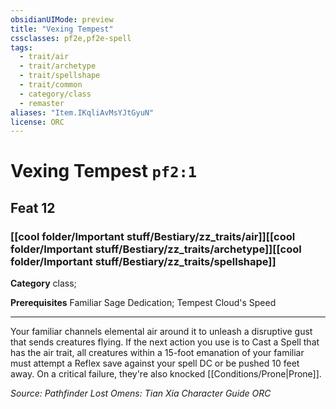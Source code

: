 ```yaml
---
obsidianUIMode: preview
title: "Vexing Tempest"
cssclasses: pf2e,pf2e-spell
tags:
  - trait/air
  - trait/archetype
  - trait/spellshape
  - trait/common
  - category/class
  - remaster
aliases: "Item.IKqliAvMsYJtGyuN"
license: ORC
---
```

# Vexing Tempest `pf2:1`
## Feat 12
### [[cool folder/Important stuff/Bestiary/zz_traits/air]][[cool folder/Important stuff/Bestiary/zz_traits/archetype]][[cool folder/Important stuff/Bestiary/zz_traits/spellshape]]

**Category** class; 



**Prerequisites** Familiar Sage Dedication; Tempest Cloud's Speed
* * *
Your familiar channels elemental air around it to unleash a disruptive gust that sends creatures flying. If the next action you use is to Cast a Spell that has the air trait, all creatures within a 15-foot emanation of your familiar must attempt a Reflex save against your spell DC or be pushed 10 feet away. On a critical failure, they're also knocked [[Conditions/Prone|Prone]].

*Source: Pathfinder Lost Omens: Tian Xia Character Guide*
*ORC*